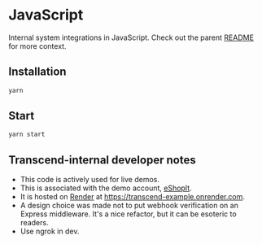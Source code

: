 # JavaScript

Internal system integrations in JavaScript. Check out the parent [README](../README.md) for more context.

## Installation

```sh
yarn
```

## Start

```sh
yarn start
```

## Transcend-internal developer notes

- This code is actively used for live demos.
- This is associated with the demo account, [eShopIt](https://e-shop-it.trsnd.co).
- It is hosted on [Render](http://render.com/) at <https://transcend-example.onrender.com>.
- A design choice was made not to put webhook verification on an Express middleware. It's a nice refactor, but it can be esoteric to readers.
- Use ngrok in dev.
